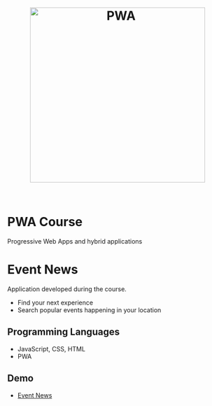 <h1 align="center">
	<img width="400" src="https://developers.google.com/web/progressive-web-apps/images/pwa-reliable.png" alt="PWA">
	<br>
	<br>
</h1>

# PWA Course
Progressive Web Apps and hybrid applications

# Event News
Application developed during the course. 
- Find your next experience
- Search popular events happening in your location 

## Programming Languages
- JavaScript, CSS, HTML
- PWA

## Demo
- <a href="https://event-news.firebaseapp.com/" target="_blank">Event News</a>

